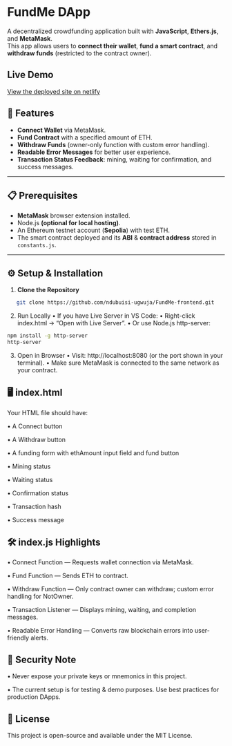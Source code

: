 # FundMe DApp

A decentralized crowdfunding application built with **JavaScript**, **Ethers.js**, and **MetaMask**.  
This app allows users to **connect their wallet**, **fund a smart contract**, and **withdraw funds** (restricted to the contract owner).

## Live Demo

[View the deployed site on netlify](https://fundmefinance.netlify.app/)

## 🚀 Features

-   **Connect Wallet** via MetaMask.
-   **Fund Contract** with a specified amount of ETH.
-   **Withdraw Funds** (owner-only function with custom error handling).
-   **Readable Error Messages** for better user experience.
-   **Transaction Status Feedback**: mining, waiting for confirmation, and success messages.

---

## 📋 Prerequisites

-   **MetaMask** browser extension installed.
-   Node.js **(optional for local hosting)**.
-   An Ethereum testnet account (**Sepolia**) with test ETH.
-   The smart contract deployed and its **ABI** & **contract address** stored in `constants.js`.

---

## ⚙️ Setup & Installation

1. **Clone the Repository**

```bash
   git clone https://github.com/ndubuisi-ugwuja/FundMe-frontend.git
```

2. Run Locally
   • If you have Live Server in VS Code:
   • Right-click index.html → “Open with Live Server”.
   • Or use Node.js http-server:

```bash
npm install -g http-server
http-server
```

3. Open in Browser
   • Visit: http://localhost:8080 (or the port shown in your terminal).
   • Make sure MetaMask is connected to the same network as your contract.

## 🖥️ index.html

Your HTML file should have:

• A Connect button

• A Withdraw button

• A funding form with ethAmount input field and fund button

• Mining status

• Waiting status

• Confirmation status

• Transaction hash

• Success message

## 🛠 index.js Highlights

• Connect Function — Requests wallet connection via MetaMask.

• Fund Function — Sends ETH to contract.

• Withdraw Function — Only contract owner can withdraw; custom error handling for NotOwner.

• Transaction Listener — Displays mining, waiting, and completion messages.

• Readable Error Handling — Converts raw blockchain errors into user-friendly alerts.

## 🔐 Security Note

• Never expose your private keys or mnemonics in this project.

• The current setup is for testing & demo purposes. Use best practices for production DApps.

## 📜 License

This project is open-source and available under the MIT License.
